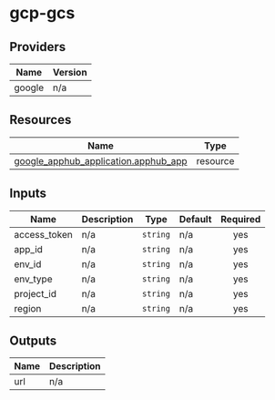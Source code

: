 # gcp-gcs
<!-- BEGIN_TF_DOCS -->


## Providers

| Name | Version |
|------|---------|
| google | n/a |

## Resources

| Name | Type |
|------|------|
| [google_apphub_application.apphub_app](https://registry.terraform.io/providers/hashicorp/google/latest/docs/resources/apphub_application) | resource |

## Inputs

| Name | Description | Type | Default | Required |
|------|-------------|------|---------|:--------:|
| access\_token | n/a | `string` | n/a | yes |
| app\_id | n/a | `string` | n/a | yes |
| env\_id | n/a | `string` | n/a | yes |
| env\_type | n/a | `string` | n/a | yes |
| project\_id | n/a | `string` | n/a | yes |
| region | n/a | `string` | n/a | yes |

## Outputs

| Name | Description |
|------|-------------|
| url | n/a |
<!-- END_TF_DOCS -->